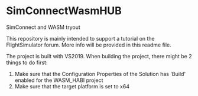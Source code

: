 # SimConnectWasmHUB

 SimConnect and WASM tryout

 This repository is mainly intended to support a tutorial on the FlightSimulator forum. More info will be provided in this readme file.

 The project is built with VS2019. When building the project, there might be 2 things to do first:
 1) Make sure that the Configuration Properties of the Solution has 'Build' enabled for the WASM_HABI project
 2) Make sure that the target platform is set to x64

 